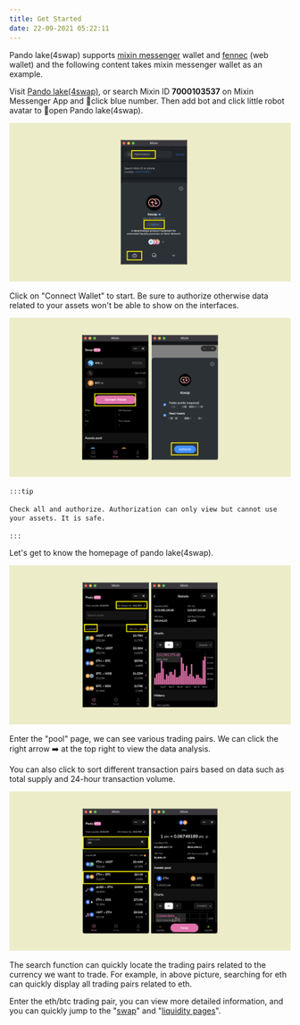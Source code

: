 ```yaml
---
title: Get Started
date: 22-09-2021 05:22:11
---
```


Pando lake(4swap) supports [mixin messenger](https://docs.pando.im/docs/wallets/mixin-messenger) wallet and [fennec](https://docs.pando.im/docs/apps/wallets) (web wallet) and the following content takes mixin messenger wallet as an example.

Visit [Pando lake(4swap)](https://lake.pando.im), or search Mixin ID **7000103537** on Mixin Messenger App and click blue number. Then add bot and click little robot avatar to open Pando lake(4swap).

![](../assets/lake-get-started-p1.png)

Click on "Connect Wallet" to start. Be sure to authorize otherwise data related to your assets won't be able to show on the interfaces.

![](../assets/lake-get-started-p2.png)

````mdx-code-block
:::tip

Check all and authorize. Authorization can only view but cannot use your assets. It is safe.

:::
````

Let's get to know the homepage of pando lake(4swap).

![](../assets/lake-get-started-p3.png)

Enter the "pool" page, we can see various trading pairs. We can click the right arrow ➡️ at the top right to view the data analysis.

You can also click to sort different transaction pairs based on data such as total supply and 24-hour transaction volume.

![](../assets/lake-get-started-p4.png)

The search function can quickly locate the trading pairs related to the currency we want to trade. For example, in above picture, searching for eth can quickly display all trading pairs related to eth.

Enter the eth/btc trading pair, you can view more detailed information, and you can quickly jump to the "[swap](https://docs.pando.im/docs/lake/tutorials/swapping)" and "[liquidity pages](https://docs.pando.im/docs/lake/tutorials/providing-liquidity)".





